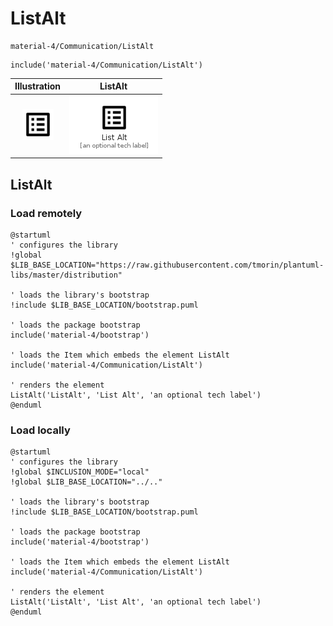 # ListAlt


```text
material-4/Communication/ListAlt
```

```text
include('material-4/Communication/ListAlt')
```



| Illustration | ListAlt |
| :---: | :---: |
| ![illustration for Illustration](../../material-4/Communication/ListAlt.png) | ![illustration for ListAlt](../../material-4/Communication/ListAlt.Local.png) |




## ListAlt

### Load remotely
```plantuml
@startuml
' configures the library
!global $LIB_BASE_LOCATION="https://raw.githubusercontent.com/tmorin/plantuml-libs/master/distribution"

' loads the library's bootstrap
!include $LIB_BASE_LOCATION/bootstrap.puml

' loads the package bootstrap
include('material-4/bootstrap')

' loads the Item which embeds the element ListAlt
include('material-4/Communication/ListAlt')

' renders the element
ListAlt('ListAlt', 'List Alt', 'an optional tech label')
@enduml
```

### Load locally
```plantuml
@startuml
' configures the library
!global $INCLUSION_MODE="local"
!global $LIB_BASE_LOCATION="../.."

' loads the library's bootstrap
!include $LIB_BASE_LOCATION/bootstrap.puml

' loads the package bootstrap
include('material-4/bootstrap')

' loads the Item which embeds the element ListAlt
include('material-4/Communication/ListAlt')

' renders the element
ListAlt('ListAlt', 'List Alt', 'an optional tech label')
@enduml
```

